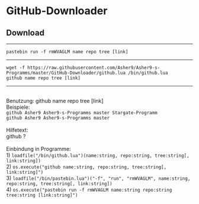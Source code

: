 <h1>GitHub-Downloader</h1>

<h2>Download</h2>
<hr>
<code>pastebin run -f rmWVAGLM name repo tree [link]</code>
<hr>
<code>wget -f https://raw.githubusercontent.com/Asher9/Asher9-s-Programms/master/GitHub-Downloader/github.lua /bin/github.lua</code><br />
<code>github name repo tree [link]</code>
<hr><br />
Benutzung: github name repo tree [link]<br />
Beispiele:<br />
<code>github Asher9 Asher9-s-Programms master Stargate-Programm</code><br />
<code>github Asher9 Asher9-s-Programms master</code><br />
<br />
Hilfetext:<br />
github ?<br />
<br />
Einbindung in Programme:<br />
1) <code>loadfile("/bin/github.lua")(name:string, repo:string, tree:string[, link:string])</code><br />
2) <code>os.execute("github name:string, repo:string, tree:string[, link:string]")</code><br />
3) <code>loadfile("/bin/pastebin.lua")("-f", "run", "rmWVAGLM", name:string, repo:string, tree:string[, link:string])</code><br />
4) <code>os.execute("pastebin run -f rmWVAGLM name:string repo:string tree:string [link:string]")</code><br />
